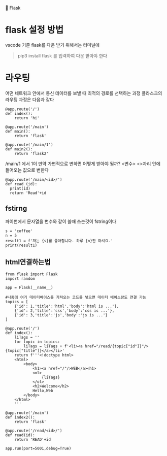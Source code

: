 📘 Flask


# flask 설정 방법
vscode 기준 flask를 다운 받기 위해서는 터미널에 

> pip3 install flask
를 입력하여 다운 받아야 한다


# 라우팅
어떤 네트워크 안에서 통신 데이터를 보낼 때 최적의 경로를 선택하는 과정
플라스크의 라우팅 과정은 다음과 같다

```
@app.route('/')
def index():
    return 'hi'
 
@app.route('/main')
def main():
    return 'flask'
    
@app.route('/main/1')
def main2():
    return 'flask2'      
```

/main/1  에서 1이 만약 가변적으로 변하면 어떻게 받아야 될까?
<변수> <>자리 안에 들어오는 값으로 변한다


```
@app.route('/main/<id>/')
def read (id):
  print(id)
  return 'Read'+id
```


## fstirng
파이썬에서 문자열을 변수와 같이 쓸때 쓰는것이 fstring이다


```
s = 'coffee'
n = 5
result1 = f'저는 {s}를 좋아합니다. 하루 {n}잔 마셔요.'
print(result1)
```

## html연결하는법


```
from flask import Flask
import random

app = Flask(__name__)

#나중에 여기 데이터베이스를 가져오는 코드를 넣으면 데이터 베이스랑도 연결 가능
topics = [
    {'id': 1,'title':'html','body':'html is ...'},
    {'id': 2,'title':'css','body':'css is ...'},
    {'id': 3,'title':'js','body':'js is ...'}
]

@app.route('/')
def index():
    liTags = ''
    for topic in topics:
        liTags = liTags + f'<li><a href="/read/{topic["id"]}"/>{topic["title"]}</a></li>'
    return f'''<!doctype html>
    <html>
        <body>
            <h1><a href="/"/>WEB</a><h1>
            <ol>
                {liTags}
            </ol>
            <h2>Welcome</h2>
            Hello,Web
        </body>
    </html>
    '''
 
@app.route('/main')
def index2():
    return 'flask'

@app.route('/read/<id>/')
def read(id):
    return 'READ'+id

app.run(port=5001,debug=True)
```


